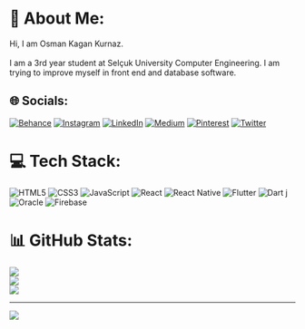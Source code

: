 # 💫 About Me:
Hi, I am Osman Kagan Kurnaz.<br><br>I am a 3rd year student at Selçuk University Computer Engineering. I am trying to improve myself in front end and database software.


## 🌐 Socials:
[![Behance](https://img.shields.io/badge/Behance-1769ff?logo=behance&logoColor=white)](https://behance.net/osmankagankurnaz) [![Instagram](https://img.shields.io/badge/Instagram-%23E4405F.svg?logo=Instagram&logoColor=white)](https://instagram.com/osmankagankurnaz) [![LinkedIn](https://img.shields.io/badge/LinkedIn-%230077B5.svg?logo=linkedin&logoColor=white)](https://linkedin.com/in/osmankagankurnaz) [![Medium](https://img.shields.io/badge/Medium-12100E?logo=medium&logoColor=white)](https://medium.com/@osmankagankurnaz) [![Pinterest](https://img.shields.io/badge/Pinterest-%23E60023.svg?logo=Pinterest&logoColor=white)](https://pinterest.com/osmankagankurnaz) [![Twitter](https://img.shields.io/badge/Twitter-%231DA1F2.svg?logo=Twitter&logoColor=white)](https://twitter.com/osmankagankrnz)

# 💻 Tech Stack:
![HTML5](https://img.shields.io/badge/html5-%23E34F26.svg?style=for-the-badge&logo=html5&logoColor=white) ![CSS3](https://img.shields.io/badge/css3-%231572B6.svg?style=for-the-badge&logo=css3&logoColor=white) ![JavaScript](https://img.shields.io/badge/javascript-%23323330.svg?style=for-the-badge&logo=javascript&logoColor=%23F7DF1E) ![React](https://img.shields.io/badge/react-%2320232a.svg?style=for-the-badge&logo=react&logoColor=%2361DAFB) ![React Native](https://img.shields.io/badge/react_native-%2320232a.svg?style=for-the-badge&logo=react&logoColor=%2361DAFB) ![Flutter](https://img.shields.io/badge/Flutter-%2302569B.svg?style=for-the-badge&logo=Flutter&logoColor=white)  ![Dart](https://img.shields.io/badge/dart-%230175C2.svg?style=for-the-badge&logo=dart&logoColor=white) j![Oracle](https://img.shields.io/badge/Oracle-F80000?style=for-the-badge&logo=oracle&logoColor=white) ![Firebase](https://img.shields.io/badge/firebase-%23039BE5.svg?style=for-the-badge&logo=firebase)
# 📊 GitHub Stats:
![](https://github-readme-stats.vercel.app/api?username=OsmanKaganKurnaz&theme=dark&hide_border=false&include_all_commits=false&count_private=false)<br/>
![](https://github-readme-streak-stats.herokuapp.com/?user=OsmanKaganKurnaz&theme=dark&hide_border=false)<br/>
![](https://github-readme-stats.vercel.app/api/top-langs/?username=OsmanKaganKurnaz&theme=dark&hide_border=false&include_all_commits=false&count_private=false&layout=compact)

---
[![](https://visitcount.itsvg.in/api?id=OsmanKaganKurnaz&icon=1&color=12)](https://visitcount.itsvg.in)

<!-- Proudly created with GPRM ( https://gprm.itsvg.in ) -->
